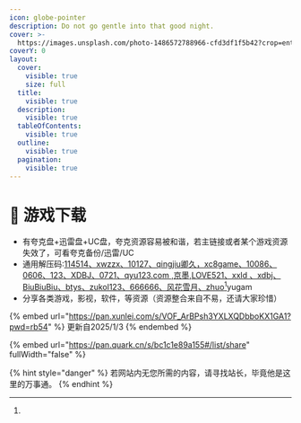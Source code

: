 ```yaml
---
icon: globe-pointer
description: Do not go gentle into that good night.
cover: >-
  https://images.unsplash.com/photo-1486572788966-cfd3df1f5b42?crop=entropy&cs=srgb&fm=jpg&ixid=M3wxOTcwMjR8MHwxfHNlYXJjaHwxfHxnYW1lfGVufDB8fHx8MTczNTg5MzQ1Mnww&ixlib=rb-4.0.3&q=85
coverY: 0
layout:
  cover:
    visible: true
    size: full
  title:
    visible: true
  description:
    visible: true
  tableOfContents:
    visible: true
  outline:
    visible: true
  pagination:
    visible: true
---
```


# 🤖 游戏下载

* 有夸克盘+迅雷盘+UC盘，夸克资源容易被和谐，若主链接或者某个游戏资源失效了，可看夸克备份/迅雷/UC
* 通用解压码:[114514、xwzzx、10127、qingjiu卿久，xc8game、10086、0606、123、XDBJ、0721、qyu123.com ,京墨,LOVE521、xxld 、xdbj、BiuBiuBiu、btys、zukol123、666666、风花雪月、zhuo](#user-content-fn-1)[^1]yugam
* 分享各类游戏，影视，软件，等资源（资源整合来自不易，还请大家珍惜）

{% embed url="https://pan.xunlei.com/s/VOF_ArBPsh3YXLXQDbboKX1GA1?pwd=rb54" %}
更新自2025/1/3
{% endembed %}

{% embed url="https://pan.quark.cn/s/bc1c1e89a155#/list/share" fullWidth="false" %}

{% hint style="danger" %}
若网站内无您所需的内容，请寻找站长，毕竟他是这里的万事通。
{% endhint %}

[^1]: 
